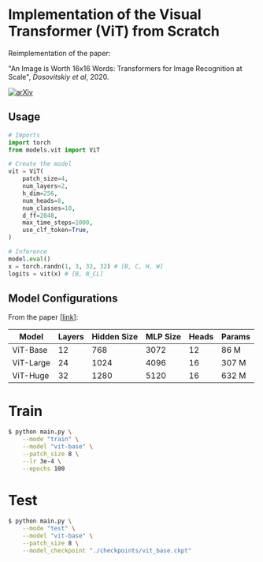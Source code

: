 # Implementation of the Visual Transformer (ViT) from Scratch
 Reimplementation of the paper: 
 
 "An Image is Worth 16x16 Words: Transformers for Image Recognition at Scale", *Dosovitskiy et al*, 2020. 
 
 [![arXiv](https://img.shields.io/badge/arXiv-2010.1192-red)](https://arxiv.org/abs/2010.1192)
 
## Usage

```python
# Imports
import torch
from models.vit import ViT

# Create the model
vit = ViT(
    patch_size=4, 
    num_layers=2, 
    h_dim=256, 
    num_heads=8, 
    num_classes=10, 
    d_ff=2048, 
    max_time_steps=1000, 
    use_clf_token=True,
)

# Inference
model.eval()
x = torch.randn(1, 3, 32, 32) # [B, C, H, W]
logits = vit(x) # [B, N_CL]
```

## Model Configurations

From the paper [[link](https://arxiv.org/abs/2010.11929)]:

| Model     | Layers | Hidden Size | MLP Size | Heads | Params | 
| --------- | ------ | ----------- | -------- | ----- | ------ |
| ViT-Base  | 12     | 768         | 3072     | 12    | 86 M   |
| ViT-Large | 24     | 1024        | 4096     | 16    | 307 M  |
| ViT-Huge  | 32     | 1280        | 5120     | 16    | 632 M  |

# Train

```sh
$ python main.py \
    --mode "train" \
    --model "vit-base" \
    --patch_size 8 \
    --lr 3e-4 \
    --epochs 100
```

# Test

```sh
$ python main.py \
    --mode "test" \
    --model "vit-base" \
    --patch_size 8 \
    --model_checkpoint "./checkpoints/vit_base.ckpt"
```

